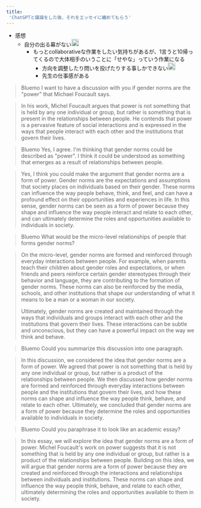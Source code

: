 ```yaml
---
title:
 'ChatGPTと議論をした後、それをエッセイに纏めてもらう'
---
```


- 感想
    - 自分の出る幕がない<img src='https://scrapbox.io/api/pages/blu3mo-public/blu3mo/icon' alt='blu3mo.icon' height="19.5"/>
        - もっとcollaborativeな作業をしたい気持ちがあるが、1言うと10帰ってくるので大体相手のいうことに「せやな」っていう作業になる
            - 方向を調整したり問いを投げたりする事しかできない<img src='https://scrapbox.io/api/pages/blu3mo-public/blu3mo/icon' alt='blu3mo.icon' height="19.5"/>
            - 先生の仕事感がある

> Bluemo
>  I want to have a discussion with you if gender norms are the "power" that Michael Foucault says.

>  In his work, Michel Foucault argues that power is not something that is held by any one individual or group, but rather is something that is present in the relationships between people. He contends that power is a pervasive feature of social interactions and is expressed in the ways that people interact with each other and the institutions that govern their lives.
>
>
>

>  Bluemo
>  Yes, I agree. I'm thinking that gender norms could be described as "power". I think it could be understood as something that emerges as a result of relationships between people.

>  Yes, I think you could make the argument that gender norms are a form of power. Gender norms are the expectations and assumptions that society places on individuals based on their gender. These norms can influence the way people behave, think, and feel, and can have a profound effect on their opportunities and experiences in life. In this sense, gender norms can be seen as a form of power because they shape and influence the way people interact and relate to each other, and can ultimately determine the roles and opportunities available to individuals in society.
>
>
>

>  Bluemo
>  What would be the micro-level relationships of people that forms gender norms?

>  On the micro-level, gender norms are formed and reinforced through everyday interactions between people. For example, when parents teach their children about gender roles and expectations, or when friends and peers reinforce certain gender stereotypes through their behavior and language, they are contributing to the formation of gender norms. These norms can also be reinforced by the media, schools, and other institutions that shape our understanding of what it means to be a man or a woman in our society.
>
>  Ultimately, gender norms are created and maintained through the ways that individuals and groups interact with each other and the institutions that govern their lives. These interactions can be subtle and unconscious, but they can have a powerful impact on the way we think and behave.
>
>
>

>  Bluemo
>  Could you summarize this discussion into one paragraph.

>  In this discussion, we considered the idea that gender norms are a form of power. We agreed that power is not something that is held by any one individual or group, but rather is a product of the relationships between people. We then discussed how gender norms are formed and reinforced through everyday interactions between people and the institutions that govern their lives, and how these norms can shape and influence the way people think, behave, and relate to each other. Ultimately, we concluded that gender norms are a form of power because they determine the roles and opportunities available to individuals in society.
>
>
>

>  Bluemo
>  Could you paraphrase it to look like an academic essay?

>  In this essay, we will explore the idea that gender norms are a form of power. Michel Foucault's work on power suggests that it is not something that is held by any one individual or group, but rather is a product of the relationships between people. Building on this idea, we will argue that gender norms are a form of power because they are created and reinforced through the interactions and relationships between individuals and institutions. These norms can shape and influence the way people think, behave, and relate to each other, ultimately determining the roles and opportunities available to them in society.
